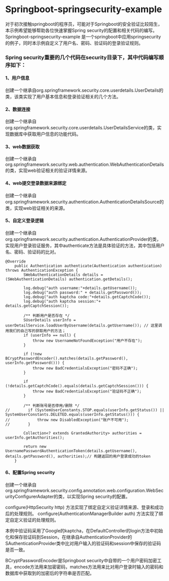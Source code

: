 # Springboot-springsecurity-example
对于初次接触springboot的程序员，可能对于Springboot的安全验证比较陌生，本示例希望能够帮助各位快速掌握Spring security的配置和相关代码的编写。
Springboot-springsecurity-example 是一个springboot中应用springsecurity的例子，同时本示例自定义了用户名、密码、验证码的登录验证规则。

### Spring security重要的几个代码在security目录下，其中代码编写顺序如下：
#### 1、用户信息
创建一个继承自org.springframework.security.core.userdetails.UserDetails的类，该类实现了用户基本信息和登录验证相关的几个方法。

#### 2、数据连接
创建一个继承自org.springframework.security.core.userdetails.UserDetailsService的类，实现数据库中获取用户信息的功能代码。

#### 3、web数据获取
创建一个继承自org.springframework.security.web.authentication.WebAuthenticationDetails的类，实现web验证相关的验证详情来源。

#### 4、web提交登录数据来源绑定
创建一个继承自org.springframework.security.authentication.AuthenticationDetailsSource的类，实现web验证相关的来源。

#### 5、自定义登录逻辑
创建一个继承自org.springframework.security.authentication.AuthenticationProvider的类，实现用户登录验证服务，其中authenticate方法是具体验证的方法，其中包括用户名、密码、验证码的比对。
```
@Override
    public Authentication authenticate(Authentication authentication) throws AuthenticationException {
        SWebAuthenticationDetails details = (SWebAuthenticationDetails) authentication.getDetails();

        log.debug("auth username:"+details.getUsername());
        log.debug("auth password:" + details.getPassword());
        log.debug("auth kaptcha code:"+details.getCaptchCode());
        log.debug("auth kaptcha session:"+ details.getCaptchSession());

        /** 判断用户是否存在 */
        SUserDetails userInfo = userDetailService.loadUserByUsername(details.getUsername()); // 这里调用我们的自己写的获取用户的方法；
        if (userInfo == null) {
            throw new UsernameNotFoundException("用户不存在");
        }

        if (!new BCryptPasswordEncoder().matches(details.getPassword(), userInfo.getPassword())) {
            throw new BadCredentialsException("密码不正确");
        }

        if (!details.getCaptchCode().equals(details.getCaptchSession())) {
            throw new BadCredentialsException("验证码不正确");
        }

        /** 判断账号是否停用/删除 */
//        if (SystemUserConstants.STOP.equals(userInfo.getStatus()) || SystemUserConstants.DELETED.equals(userInfo.getStatus())) {
//            throw new DisabledException("账户不可用");
//        }

        Collection<? extends GrantedAuthority> authorities = userInfo.getAuthorities();

        return new UsernamePasswordAuthenticationToken(details.getUsername(), details.getPassword(), authorities);// 构建返回的用户登录成功的token
    }
```

#### 6、配置Spring security
创建一个继承自org.springframework.security.config.annotation.web.configuration.WebSecurityConfigurerAdapter的类，以实现Spring security的配置。

configure(HttpSecurity http) 方法实现了绑定自定义验证详情来源、登录和成功后的处理规则。
configure(AuthenticationManagerBuilder auth) 方法实现了绑定自定义验证的处理规则。

本例中验证码采用了Google的kaptcha，在DefaultController的login方法中初始化和保存验证码到Session，在继承自AuthenticationProvider的SAuthenticationProvider类中比对用户输入的验证码和session中保存的验证码是否一致。

BCryptPasswordEncoder是Springboot security中自带的一个用户密码加密工具，encode方法用来加密密码，matches方法用来比对用户登录时输入的密码和数据库中获取到的加密后的字符串是否匹配。
